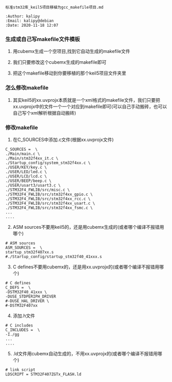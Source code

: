 ```
标准stm32库_keil5项目移植为gcc_makefile项目.md

:Author: kalipy
:Email: kalipy@debian
:Date: 2020-11-18 12:07
```

### 生成或自己写makefile文件模板
1. 用cubemx生成一个空项目,找到它自动生成的makefile文件

2. 我们只要修改这个cubemx生成的makefile即可

3. 把这个makefile移动到你要移植的那个keil5项目文件夹里

### 怎么修改makefile
1. 其实keil5的xx.uvprojx本质就是一个xml格式的makefile文件，我们只要把xx.uvprojx中的文件一个一个对应到makefile即可(可以自己手动搬砖，也可以自己写个xml解析根据自动搬砖)

### 修改makefile

1. 在C_SOURCES中添加.c文件(根据xx.uvprojx文件)
```
C_SOURCES =  \
./Main/main.c \
./Main/stm32f4xx_it.c \
./Startup_config/system_stm32f4xx.c \
./USER/KEY/key.c \
./USER/LED/led.c \
./USER/LCD/lcd.c \
./USER/BEEP/beep.c \
./USER/usart3/usart3.c \
./STM32F4_FWLIB/src/misc.c \
./STM32F4_FWLIB/src/stm32f4xx_gpio.c \
./STM32F4_FWLIB/src/stm32f4xx_rcc.c \
./STM32F4_FWLIB/src/stm32f4xx_usart.c \
./STM32F4_FWLIB/src/stm32f4xx_fsmc.c \
...
....
```

2. ASM sources不要用keil5的，还是用cubemx生成的(或者哪个编译不报错用哪个)
```
# ASM sources
ASM_SOURCES =  \
startup_stm32f407xx.s
#./Startup_config/startup_stm32f40_41xxx.s
```

3. C defines不要用cubemx的，还是用xx.uvprojx的(或者哪个编译不报错用哪个)
```
# C defines
C_DEFS =  \
-DSTM32F40_41xxx \
-DUSE_STDPERIPH_DRIVER
#-DUSE_HAL_DRIVER \
#-DSTM32F407xx
```

4. 添加.h文件
```
# C includes
C_INCLUDES =  \
-I./gg
...
....
```

5. .ld文件用cubemx自动生成的，不用xx.uvprojx的(或者哪个编译不报错用哪个)
```
# link script
LDSCRIPT = STM32F407ZGTx_FLASH.ld
```
